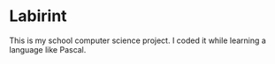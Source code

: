 # Labirint
This is my school computer science project. I coded it while learning a language like Pascal.
